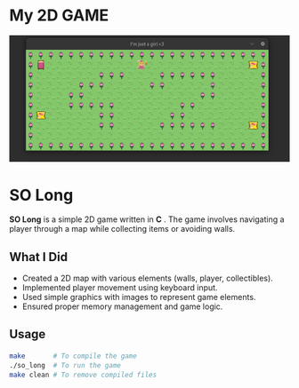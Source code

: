 # **My 2D GAME**

![Footer Image](assets/game.png)

# SO Long

**SO Long** is a simple 2D game written in **C** . The game involves navigating a player through a map while collecting items or avoiding walls.

## What I Did
- Created a 2D map with various elements (walls, player, collectibles).
- Implemented player movement using keyboard input.
- Used simple graphics with images to represent game elements.
- Ensured proper memory management and game logic.

## Usage
```sh
make       # To compile the game
./so_long  # To run the game
make clean # To remove compiled files

